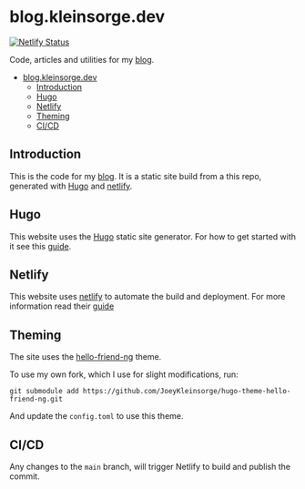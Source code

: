 # blog.kleinsorge.dev

[![Netlify Status](https://api.netlify.com/api/v1/badges/9d9f896a-16b7-42f9-b874-d2493b10be37/deploy-status)](https://app.netlify.com/sites/confident-ride-4e3bfb/deploys)

Code, articles and utilities for my [blog](https://blog.kleinsorge.dev).

- [blog.kleinsorge.dev](#blogkleinsorgedev)
  - [Introduction](#introduction)
  - [Hugo](#hugo)
  - [Netlify](#netlify)
  - [Theming](#theming)
  - [CI/CD](#cicd)

## Introduction

This is the code for my [blog](https://blog.kleinsorge.dev). It is a static site build from a this repo, generated with [Hugo](https://gohugo.io/) and [netlify](https://www.netlify.com).

## Hugo

This website uses the [Hugo](https://gohugo.io/) static site generator. For how to get started with it see this [guide](https://gohugo.io/getting-started/quick-start/).

## Netlify

This website uses [netlify](https:/netlify.com) to automate the build and deployment. For more information read their [guide](https://docs.netlify.com/?_gl=1%2a1y0luh0%2a_gcl_aw%2aR0NMLjE2MzE2Njk4MjYuQ2owS0NRandrSUdLQmhDeEFSSXNBSU5NaW9MUTRTMFliaDc5U24wVVVIcDlhRHRILWZ4U3RRWllVeldaRVljc1VsNW1takUtRlJLT3laY2FBcHcwRUFMd193Y0I.)

## Theming

The site uses the [hello-friend-ng](https://github.com/rhazdon/hugo-theme-hello-friend-ng) theme.

To use my own fork, which I use for slight modifications, run:

```
git submodule add https://github.com/JoeyKleinsorge/hugo-theme-hello-friend-ng.git
```

And update the `config.toml` to use this theme.

## CI/CD

Any changes to the `main` branch, will trigger Netlify to build and publish the commit.
